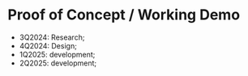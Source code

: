 # Proof of Concept / Working Demo
* 3Q2024: Research; 
* 4Q2024: Design; 
* 1Q2025: development; 
* 2Q2025: development;
